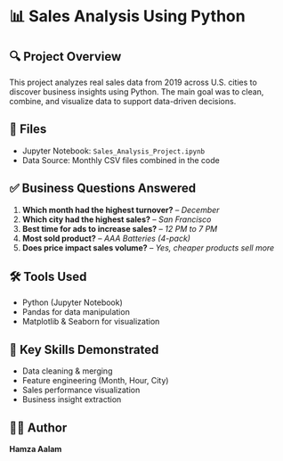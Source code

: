 # 📊 Sales Analysis Using Python

## 🔍 Project Overview
This project analyzes real sales data from 2019 across U.S. cities to discover business insights using Python. The main goal was to clean, combine, and visualize data to support data-driven decisions.

## 📁 Files
- Jupyter Notebook: `Sales_Analysis_Project.ipynb`
- Data Source: Monthly CSV files combined in the code

## ✅ Business Questions Answered
1. **Which month had the highest turnover?** – *December*
2. **Which city had the highest sales?** – *San Francisco*
3. **Best time for ads to increase sales?** – *12 PM to 7 PM*
4. **Most sold product?** – *AAA Batteries (4-pack)*
5. **Does price impact sales volume?** – *Yes, cheaper products sell more*

## 🛠️ Tools Used
- Python (Jupyter Notebook)
- Pandas for data manipulation
- Matplotlib & Seaborn for visualization

## 🧠 Key Skills Demonstrated
- Data cleaning & merging
- Feature engineering (Month, Hour, City)
- Sales performance visualization
- Business insight extraction

## 🙋‍♂️ Author
**Hamza Aalam**
